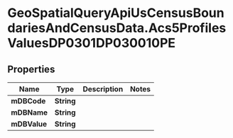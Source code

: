 # GeoSpatialQueryApiUsCensusBoundariesAndCensusData.Acs5ProfilesValuesDP0301DP030010PE

## Properties

Name | Type | Description | Notes
------------ | ------------- | ------------- | -------------
**mDBCode** | **String** |  | 
**mDBName** | **String** |  | 
**mDBValue** | **String** |  | 


